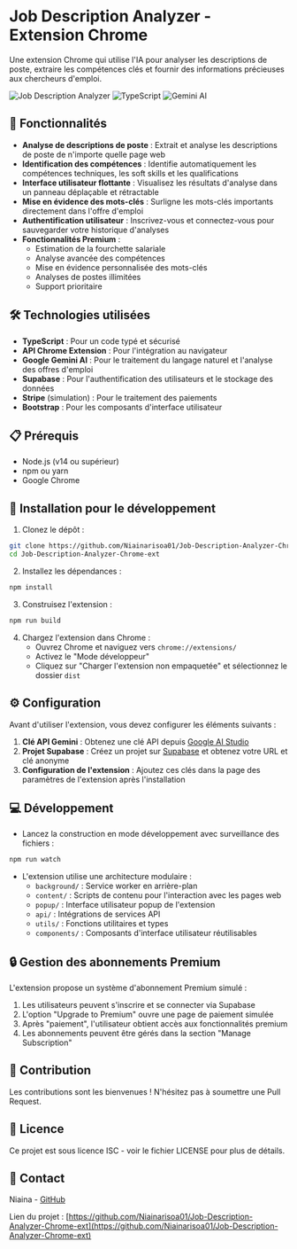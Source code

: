 # Job Description Analyzer - Extension Chrome

Une extension Chrome qui utilise l'IA pour analyser les descriptions de poste, extraire les compétences clés et fournir des informations précieuses aux chercheurs d'emploi.

![Job Description Analyzer](https://img.shields.io/badge/Chrome%20Extension-v1.0.0-blue)
![TypeScript](https://img.shields.io/badge/TypeScript-4.9.5-blue)
![Gemini AI](https://img.shields.io/badge/Gemini%20AI-Powered-green)

## 🌟 Fonctionnalités

* **Analyse de descriptions de poste** : Extrait et analyse les descriptions de poste de n'importe quelle page web
* **Identification des compétences** : Identifie automatiquement les compétences techniques, les soft skills et les qualifications
* **Interface utilisateur flottante** : Visualisez les résultats d'analyse dans un panneau déplaçable et rétractable
* **Mise en évidence des mots-clés** : Surligne les mots-clés importants directement dans l'offre d'emploi
* **Authentification utilisateur** : Inscrivez-vous et connectez-vous pour sauvegarder votre historique d'analyses
* **Fonctionnalités Premium** : 
  * Estimation de la fourchette salariale
  * Analyse avancée des compétences
  * Mise en évidence personnalisée des mots-clés
  * Analyses de postes illimitées
  * Support prioritaire

## 🛠️ Technologies utilisées

* **TypeScript** : Pour un code typé et sécurisé
* **API Chrome Extension** : Pour l'intégration au navigateur
* **Google Gemini AI** : Pour le traitement du langage naturel et l'analyse des offres d'emploi
* **Supabase** : Pour l'authentification des utilisateurs et le stockage des données
* **Stripe** (simulation) : Pour le traitement des paiements
* **Bootstrap** : Pour les composants d'interface utilisateur

## 📋 Prérequis

* Node.js (v14 ou supérieur)
* npm ou yarn
* Google Chrome

## 🚀 Installation pour le développement

1. Clonez le dépôt :
```bash
git clone https://github.com/Niainarisoa01/Job-Description-Analyzer-Chrome-ext.git
cd Job-Description-Analyzer-Chrome-ext
```

2. Installez les dépendances :
```bash
npm install
```

3. Construisez l'extension :
```bash
npm run build
```

4. Chargez l'extension dans Chrome :
   * Ouvrez Chrome et naviguez vers `chrome://extensions/`
   * Activez le "Mode développeur"
   * Cliquez sur "Charger l'extension non empaquetée" et sélectionnez le dossier `dist`

## ⚙️ Configuration

Avant d'utiliser l'extension, vous devez configurer les éléments suivants :

1. **Clé API Gemini** : Obtenez une clé API depuis [Google AI Studio](https://ai.google.dev/)
2. **Projet Supabase** : Créez un projet sur [Supabase](https://supabase.com/) et obtenez votre URL et clé anonyme
3. **Configuration de l'extension** : Ajoutez ces clés dans la page des paramètres de l'extension après l'installation

## 💻 Développement

* Lancez la construction en mode développement avec surveillance des fichiers :
```bash
npm run watch
```

* L'extension utilise une architecture modulaire :
  * `background/` : Service worker en arrière-plan
  * `content/` : Scripts de contenu pour l'interaction avec les pages web
  * `popup/` : Interface utilisateur popup de l'extension
  * `api/` : Intégrations de services API
  * `utils/` : Fonctions utilitaires et types
  * `components/` : Composants d'interface utilisateur réutilisables

## 🔒 Gestion des abonnements Premium

L'extension propose un système d'abonnement Premium simulé :

1. Les utilisateurs peuvent s'inscrire et se connecter via Supabase
2. L'option "Upgrade to Premium" ouvre une page de paiement simulée
3. Après "paiement", l'utilisateur obtient accès aux fonctionnalités premium
4. Les abonnements peuvent être gérés dans la section "Manage Subscription"

## 🤝 Contribution

Les contributions sont les bienvenues ! N'hésitez pas à soumettre une Pull Request.

## 📝 Licence

Ce projet est sous licence ISC - voir le fichier LICENSE pour plus de détails.

## 📧 Contact

Niaina - [GitHub](https://github.com/Niainarisoa01)

Lien du projet : [https://github.com/Niainarisoa01/Job-Description-Analyzer-Chrome-ext](https://github.com/Niainarisoa01/Job-Description-Analyzer-Chrome-ext) 